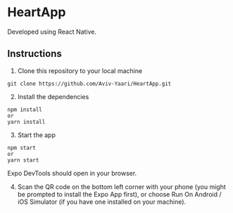 # HeartApp
Developed using React Native.  
## Instructions

1. Clone this repository to your local machine
```
git clone https://github.com/Aviv-Yaari/HeartApp.git
```

2. Install the dependencies
```
npm install
or 
yarn install
```

3. Start the app
```
npm start
or
yarn start
```
Expo DevTools should open in your browser.

4. Scan the QR code on the bottom left corner with your phone (you might be prompted to install the Expo App first), or choose Run On Android / iOS Simulator (if you have one installed on your machine).
